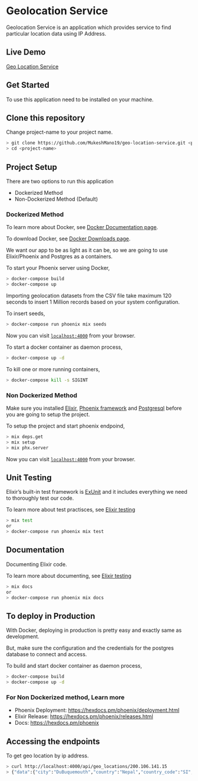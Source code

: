 # Geolocation Service

Geolocation Service is an application which provides service to find particular location data using IP Address.

## Live Demo

[Geo Location Service](http://18.221.215.199:4000/)

## Get Started

To use this application need to be installed on your machine.

## Clone this repository

Change project-name to your project name.

```bash
> git clone https://github.com/MukeshMano19/geo-location-service.git <project-name>
> cd <project-name>
```

## Project Setup

There are two options to run this application

  * Dockerized Method
  * Non-Dockerized Method (Default)

### Dockerized Method

To learn more about Docker, see [Docker Documentation page](https://docs.docker.com/get-started/).

To download Docker, see [Docker Downloads page](https://docs.docker.com/get-started/).

We want our app to be as light as it can be, so we are going to use Elixir/Phoenix and Postgres as a containers.

To start your Phoenix server using Docker,

```bash
> docker-compose build
> docker-compose up
```

Importing geolocation datasets from the CSV file take maximum 120 seconds to insert 1 Million records based on your system configuration.

To insert seeds, 

```bash
> docker-compose run phoenix mix seeds
```

Now you can visit [`localhost:4000`](http://localhost:4000) from your browser.

To start a docker container as daemon process,

```bash
> docker-compose up -d
```

To kill one or more running containers,

```bash
> docker-compose kill -s SIGINT
```

### Non Dockerized Method

Make sure you installed [Elixir](https://elixir-lang.org/install.html), [Phoenix framework](https://hexdocs.pm/phoenix/installation.html) and [Postgresql](https://www.postgresql.org/download/) before you are going to setup the project.

To setup the project and start phoenix endpoind,

```bash
> mix deps.get
> mix setup
> mix phx.server
```

Now you can visit [`localhost:4000`](http://localhost:4000) from your browser.

## Unit Testing

Elixir’s built-in test framework is [ExUnit](https://hexdocs.pm/ex_unit/1.12/ExUnit.html) and it includes everything we need to thoroughly test our code.

To learn more about test practisces, see [Elixir testing](https://elixirschool.com/en/lessons/basics/testing/) 

```bash
> mix test
or
> docker-compose run phoenix mix test
```

## Documentation

Documenting Elixir code.

To learn more about documenting, see [Elixir testing](https://elixirschool.com/en/lessons/basics/documentation/) 

```bash
> mix docs
or
> docker-compose run phoenix mix docs
```

## To deploy in Production

With Docker, deploying in production is pretty easy and exactly same as development.

But, make sure the configuration and the credentials for the postgres database to connect and access.

To build and start docker container as daemon process,

```bash
> docker-compose build
> docker-compose up -d
```

### For Non Dockerized method, Learn more

  * Phoenix Deployment: https://hexdocs.pm/phoenix/deployment.html
  * Elixir Release: https://hexdocs.pm/phoenix/releases.html
  * Docs: https://hexdocs.pm/phoenix

## Accessing the endpoints

To get geo location by ip address.

```bash
> curl http://localhost:4000/api/geo_locations/200.106.141.15
> {"data":{"city":"DuBuquemouth","country":"Nepal","country_code":"SI","id":1,"ip_address":"200.106.141.15",    "latitude":-84.87503094689836,"longitude":7.206435933364332,"mystery_value":7823011346}}
```

